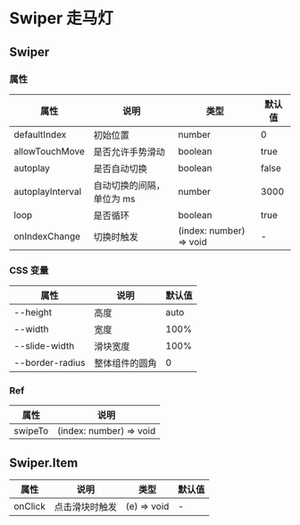 # Swiper 走马灯

<code src="./demos/demo1.tsx"></code>

## Swiper

### 属性

| 属性             | 说明                      | 类型                    | 默认值 |
| ---------------- | ------------------------- | ----------------------- | ------ |
| defaultIndex     | 初始位置                  | number                  | 0      |
| allowTouchMove   | 是否允许手势滑动          | boolean                 | true   |
| autoplay         | 是否自动切换              | boolean                 | false  |
| autoplayInterval | 自动切换的间隔，单位为 ms | number                  | 3000   |
| loop             | 是否循环                  | boolean                 | true   |
| onIndexChange    | 切换时触发                | (index: number) => void | -      |

### CSS 变量

| 属性            | 说明           | 默认值 |
| --------------- | -------------- | ------ |
| --height        | 高度           | auto   |
| --width         | 宽度           | 100%   |
| --slide-width   | 滑块宽度       | 100%   |
| --border-radius | 整体组件的圆角 | 0      |

### Ref

| 属性    | 说明                    |
| ------- | ----------------------- |
| swipeTo | (index: number) => void |

## Swiper.Item

| 属性    | 说明           | 类型        | 默认值 |
| ------- | -------------- | ----------- | ------ |
| onClick | 点击滑块时触发 | (e) => void | -      |
